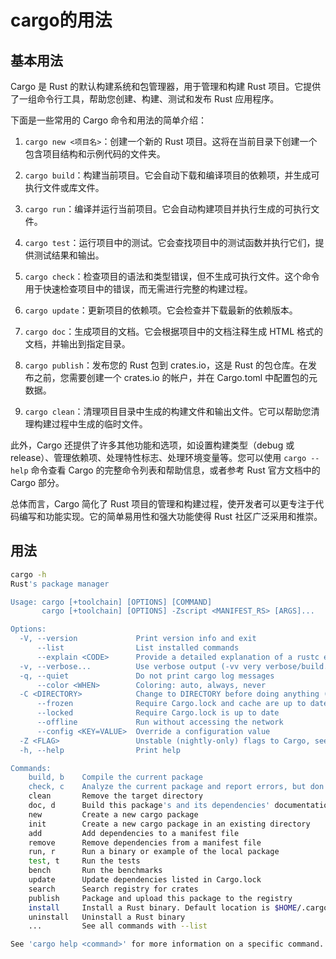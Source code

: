 # cargo的用法

## 基本用法

Cargo 是 Rust 的默认构建系统和包管理器，用于管理和构建 Rust 项目。它提供了一组命令行工具，帮助您创建、构建、测试和发布 Rust 应用程序。

下面是一些常用的 Cargo 命令和用法的简单介绍：

1. `cargo new <项目名>`：创建一个新的 Rust 项目。这将在当前目录下创建一个包含项目结构和示例代码的文件夹。

2. `cargo build`：构建当前项目。它会自动下载和编译项目的依赖项，并生成可执行文件或库文件。

3. `cargo run`：编译并运行当前项目。它会自动构建项目并执行生成的可执行文件。

4. `cargo test`：运行项目中的测试。它会查找项目中的测试函数并执行它们，提供测试结果和输出。

5. `cargo check`：检查项目的语法和类型错误，但不生成可执行文件。这个命令用于快速检查项目中的错误，而无需进行完整的构建过程。

6. `cargo update`：更新项目的依赖项。它会检查并下载最新的依赖版本。

7. `cargo doc`：生成项目的文档。它会根据项目中的文档注释生成 HTML 格式的文档，并输出到指定目录。

8. `cargo publish`：发布您的 Rust 包到 crates.io，这是 Rust 的包仓库。在发布之前，您需要创建一个 crates.io 的帐户，并在 Cargo.toml 中配置包的元数据。

9. `cargo clean`：清理项目目录中生成的构建文件和输出文件。它可以帮助您清理构建过程中生成的临时文件。

此外，Cargo 还提供了许多其他功能和选项，如设置构建类型（debug 或 release）、管理依赖项、处理特性标志、处理环境变量等。您可以使用 `cargo --help` 命令查看 Cargo 的完整命令列表和帮助信息，或者参考 Rust 官方文档中的 Cargo 部分。

总体而言，Cargo 简化了 Rust 项目的管理和构建过程，使开发者可以更专注于代码编写和功能实现。它的简单易用性和强大功能使得 Rust 社区广泛采用和推崇。

## 用法

```bash
cargo -h
Rust's package manager

Usage: cargo [+toolchain] [OPTIONS] [COMMAND]
       cargo [+toolchain] [OPTIONS] -Zscript <MANIFEST_RS> [ARGS]...

Options:
  -V, --version             Print version info and exit
      --list                List installed commands
      --explain <CODE>      Provide a detailed explanation of a rustc error message
  -v, --verbose...          Use verbose output (-vv very verbose/build.rs output)
  -q, --quiet               Do not print cargo log messages
      --color <WHEN>        Coloring: auto, always, never
  -C <DIRECTORY>            Change to DIRECTORY before doing anything (nightly-only)
      --frozen              Require Cargo.lock and cache are up to date
      --locked              Require Cargo.lock is up to date
      --offline             Run without accessing the network
      --config <KEY=VALUE>  Override a configuration value
  -Z <FLAG>                 Unstable (nightly-only) flags to Cargo, see 'cargo -Z help' for details
  -h, --help                Print help

Commands:
    build, b    Compile the current package
    check, c    Analyze the current package and report errors, but don't build object files
    clean       Remove the target directory
    doc, d      Build this package's and its dependencies' documentation
    new         Create a new cargo package
    init        Create a new cargo package in an existing directory
    add         Add dependencies to a manifest file
    remove      Remove dependencies from a manifest file
    run, r      Run a binary or example of the local package
    test, t     Run the tests
    bench       Run the benchmarks
    update      Update dependencies listed in Cargo.lock
    search      Search registry for crates
    publish     Package and upload this package to the registry
    install     Install a Rust binary. Default location is $HOME/.cargo/bin
    uninstall   Uninstall a Rust binary
    ...         See all commands with --list

See 'cargo help <command>' for more information on a specific command.
```
